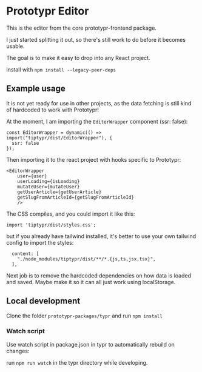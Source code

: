# Prototypr Editor

This is the editor from the core prototypr-frontend package.

I just started splitting it out, so there's still work to do before it becomes usable.

The goal is to make it easy to drop into any React project.

install with
`npm install --legacy-peer-deps`

## Example usage

It is not yet ready for use in other projects, as the data fetching is still kind of hardcoded to work with Prototypr!

At the moment, I am importing the `EditorWrapper` component (ssr: false):

```
const EditorWrapper = dynamic(() => import("tiptypr/dist/EditorWrapper"), {
  ssr: false
});
```

Then importing it to the react project with hooks specific to Prototypr:

```
<EditorWrapper
    user={user}
    userLoading={isLoading}
    mutateUser={mutateUser}
    getUserArticle={getUserArticle}
    getSlugFromArticleId={getSlugFromArticleId}
    />
```

The CSS compiles, and you could import it like this:
```
import 'tiptypr/dist/styles.css';
```
but if you already have tailwind installed, it's better to use your own tailwind config to import the styles:
```
  content: [
    "./node_modules/tiptypr/dist/**/*.{js,ts,jsx,tsx}",
  ],
```

Next job is to remove the hardcoded dependencies on how data is loaded and saved.
Maybe make it so it can all just work using localStorage.

## Local development

Clone the folder `prototypr-packages/typr` and run `npm install`

### Watch script

Use watch script in package.json in typr to automatically rebuild on changes:

run `npm run watch` in the typr directory while developing.
